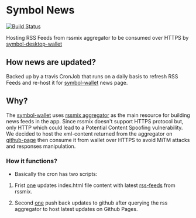 # Symbol News

[![Build Status](https://api.travis-ci.com/nemgrouplimited/symbol-news.png?branch=main)](https://travis-ci.com/nemgrouplimited/symbol-news)

Hosting RSS Feeds from rssmix aggregator to be consumed over HTTPS by [symbol-desktop-wallet](https://github.com/nemgrouplimited/symbol-desktop-wallet)

## How news are updated?

Backed up by a travis CronJob that runs on a daily basis to refresh RSS Feeds and re-host it for [symbol-wallet](https://github.com/nemgrouplimited/symbol-desktop-wallet) news page.

## Why?

The [symbol-wallet](https://github.com/nemgrouplimited/symbol-desktop-wallet) uses [rssmix aggregator](http://www.rssmix.com/) as the main resource for building news feeds in the app. Since rssmix doesn't support HTTPS protocol but, only HTTP which could lead to a Potential Content Spoofing vulnerability. We decided to host the xml-content returned from the aggregator on [github-page](https://nemgrouplimited.github.io/symbol-news/) then consume it from wallet over HTTPS to avoid MiTM attacks and responses manipulation.

### How it functions?

- Basically the cron has two scripts:

1. Frist [one](https://github.com/nemgrouplimited/symbol-news-scripts/blob/main/scripts/updateNewsXML.sh) updates index.html file content with latest [rss-feeds](http://rssmix.com/u/11801188/rss.xml) from rssmix.

2. Second [one](https://github.com/nemgrouplimited/symbol-news-scripts/blob/main/scripts/pushUpdates.sh) push back updates to github after querying the rss aggregator to host latest updates on Github Pages.